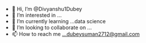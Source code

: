 - 👋 Hi, I’m @Divyanshu1Dubey
- 👀 I’m interested in ...
- 🌱 I’m currently learning ...data science
- 💞️ I’m looking to collaborate on ...
- 📫 How to reach me ...dubeysuman2712@gmail.com

<!---
Divyanshu1Dubey/Divyanshu1Dubey is a ✨ special ✨ repository because its `README.md` (this file) appears on your GitHub profile.
You can click the Preview link to take a look at your changes.
--->
